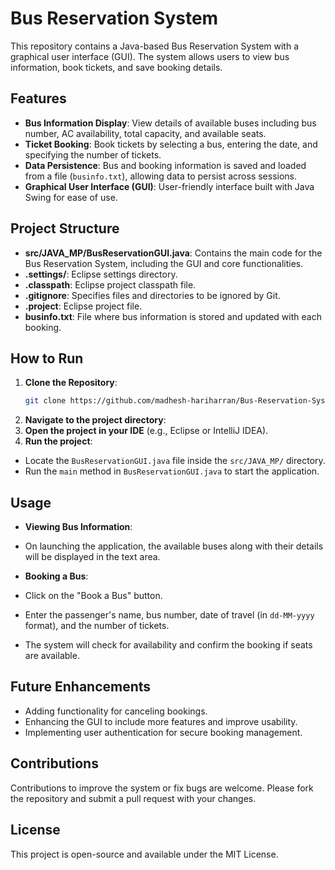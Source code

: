 # Bus Reservation System

This repository contains a Java-based Bus Reservation System with a graphical user interface (GUI). The system allows users to view bus information, book tickets, and save booking details.

## **Features**

- **Bus Information Display**: View details of available buses including bus number, AC availability, total capacity, and available seats.
- **Ticket Booking**: Book tickets by selecting a bus, entering the date, and specifying the number of tickets.
- **Data Persistence**: Bus and booking information is saved and loaded from a file (`businfo.txt`), allowing data to persist across sessions.
- **Graphical User Interface (GUI)**: User-friendly interface built with Java Swing for ease of use.

## **Project Structure**

- **src/JAVA_MP/BusReservationGUI.java**: Contains the main code for the Bus Reservation System, including the GUI and core functionalities.
- **.settings/**: Eclipse settings directory.
- **.classpath**: Eclipse project classpath file.
- **.gitignore**: Specifies files and directories to be ignored by Git.
- **.project**: Eclipse project file.
- **businfo.txt**: File where bus information is stored and updated with each booking.

## **How to Run**

1. **Clone the Repository**:
   ```bash
   git clone https://github.com/madhesh-hariharran/Bus-Reservation-System.git
2. **Navigate to the project directory**:
3. **Open the project in your IDE** (e.g., Eclipse or IntelliJ IDEA).
4. **Run the project**:
- Locate the `BusReservationGUI.java` file inside the `src/JAVA_MP/` directory.
- Run the `main` method in `BusReservationGUI.java` to start the application.

## Usage

- **Viewing Bus Information**:
- On launching the application, the available buses along with their details will be displayed in the text area.

- **Booking a Bus**:
- Click on the "Book a Bus" button.
- Enter the passenger's name, bus number, date of travel (in `dd-MM-yyyy` format), and the number of tickets.
- The system will check for availability and confirm the booking if seats are available.

## Future Enhancements

- Adding functionality for canceling bookings.
- Enhancing the GUI to include more features and improve usability.
- Implementing user authentication for secure booking management.

## Contributions

Contributions to improve the system or fix bugs are welcome. Please fork the repository and submit a pull request with your changes.

## License

This project is open-source and available under the MIT License.
